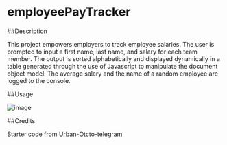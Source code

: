# employeePayTracker
##Description <p>
This project empowers employers to track employee salaries. The user is prompted to input a first name, last name, and salary for each team member. The output is sorted alphabetically and displayed dynamically in a table generated through the use of Javascript to  manipulate the document object model. The average salary and the name of a random employee are logged to the console. <p>
##Usage<p>
![image](https://github.com/jewilli8/employeePayTracker/assets/35410042/bb69addc-3b16-48a8-9de3-41d6e8336d0d)
</p>
##Credits<p>
Starter code from <a href="https://github.com/coding-boot-camp/urban-octo-telegram"> Urban-Otcto-telegram </a> </p>
